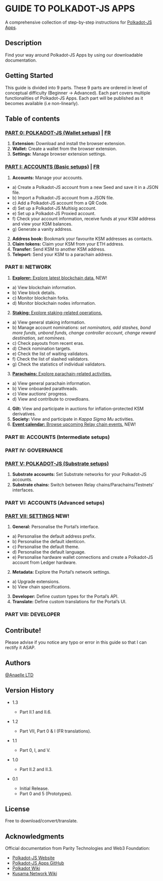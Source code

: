 # GUIDE TO POLKADOT-JS APPS

A comprehensive collection of step-by-step instructions for [Polkadot-JS Apps](https://cloudflare-ipfs.com/ipns/dotapps.io/#/accounts).

## Description

Find your way around Polkadot-JS Apps by using our downloadable documentation.

## Getting Started
This guide is divided into 9 parts.
These 9 parts are ordered in level of conceptual difficulty (Beginner -> Advanced).
Each part covers multiple functionalities of Polkadot-JS Apps.
Each part will be published as it becomes available (i.e non-linearly).

## Table of contents

### [PART 0: POLKADOT-JS (Wallet setups)](https://github.com/anaelleltd/polkadotjs-apps-guide/blob/main/0.PolkadotJS%20(Wallet).pdf) | [FR](https://github.com/anaelleltd/polkadotjs-apps-guide/blob/main/FR/0.PolkadotJS%20(Portefeuille).pdf)
1.	**Extension:** Download and install the browser extension.
2.	**Wallet:** Create a wallet from the browser extension.
3.	**Settings:** Manage browser extension settings.


### [PART I: ACCOUNTS (Basic setups)](https://github.com/anaelleltd/polkadotjs-apps-guide/blob/main/1.Accounts%20(Basic).pdf) | [FR](https://github.com/anaelleltd/polkadotjs-apps-guide/blob/main/FR/1.Comptes%20(Basiques).pdf)
1.	**Accounts:** Manage your accounts.
- a) Create a Polkadot-JS account from a new Seed and save it in a JSON file.
- b) Import a Polkadot-JS account from a JSON file.
- c) Add a Polkadot-JS account from a QR Code.
- d) Set up a Polkadot-JS Multisig account.
- e) Set up a Polkadot-JS Proxied account.
- f) Check your account information, receive funds at your KSM address and view your KSM balances.
- g) Generate a vanity address.
2.	**Address book:** Bookmark your favourite KSM addresses as contacts.
3.	**Claim tokens:** Claim your KSM from your ETH address.
4.	**Transfer:** Send KSM to another KSM address.
5.	**Teleport:** Send your KSM to a parachain address.


### PART II: NETWORK
1.	[**Explorer:** Explore latest blockchain data.](https://github.com/anaelleltd/polkadotjs-apps-guide/blob/main/2.1.Network.pdf) NEW!
- a) View blockchain information.
- b) View block details.
- c) Monitor blockchain forks.
- d) Monitor blockchain nodes information.
2.	[**Staking:** Explore staking-related operations.](https://github.com/anaelleltd/polkadotjs-apps-guide/blob/main/2.2.Network.pdf) 
- a) View general staking information.
- b) Manage account nominations: *set nominators, add stashes, bond more funds, unbond funds, change controller account, change reward destination, set nominees.*
- c) Check payouts from recent eras.
- d) Check nomination targets.
- e) Check the list of waiting validators.
- f) Check the list of slashed validators.
- g) Check the statistics of individual validators.
3.	[**Parachains:** Explore parachain-related activities.](https://github.com/anaelleltd/polkadotjs-apps-guide/blob/main/2.3.Network.pdf)
- a) View general parachain information.
- b) View onboarded parathreads.
- c) View auctions’ progress.
- d) View and contribute to crowdloans.
4.	**Gilt:** View and participate in auctions for inflation-protected KSM derivatives. 
5.	**Society:** View and participate in *Kappa Sigma Mu* activities.
6.	[**Event calendar:** Browse upcoming Relay chain events.](https://github.com/anaelleltd/polkadotjs-apps-guide/blob/main/2.6.Network.pdf) NEW!


### PART III: ACCOUNTS (Intermediate setups)

### PART IV: GOVERNANCE

### [PART V: POLKADOT-JS (Substrate setups)](https://github.com/anaelleltd/polkadotjs-apps-guide/blob/main/5.PolkadotJS%20(Substrate).pdf)
1.	**Substrate accounts:** Set Substrate networks for your Polkadot-JS accounts. 
2.	**Substrate chains:** Switch between Relay chains/Parachains/Testnets’ interfaces.


### PART VI: ACCOUNTS (Advanced setups)

### [PART VII: SETTINGS](https://github.com/anaelleltd/polkadotjs-apps-guide/blob/main/7.Settings.pdf) NEW!
1.	**General:** Personalise the Portal’s interface.
- a) Personalise the default address prefix.
- b) Personalise the default identicon.
- c) Personalise the default theme.
- d) Personalise the default language.
- e) Personalise hardware wallet connections and create a Polkadot-JS account from Ledger hardware.
2.	**Metadata:** Explore the Portal’s network settings. 
- a) Upgrade extensions.
- b) View chain specifications.
3.	**Developer:** Define custom types for the Portal’s API.
4.	**Translate:** Define custom translations for the Portal’s UI.


### PART VIII: DEVELOPER


## Contribute!

Please advise if you notice any typo or error in this guide so that I can rectify it ASAP.


## Authors

[@Anaelle LTD](https://t.me/AnaelleLTD)


## Version History

* 1.3
    * Part II.1 and II.6.

* 1.2
    * Part VII, Part 0 & I (FR translations).

* 1.1
    * Part 0, I, and V.

* 1.0
    * Part II.2 and II.3.

* 0.1
    * Initial Release.
    * Part 0 and 5 (Prototypes).


## License

Free to download/convert/translate.


## Acknowledgments

Official documentation from Parity Technologies and Web3 Foundation:
* [Polkadot-JS Website](https://polkadot.js.org/docs/)
* [Polkadot-JS Apps GitHub](https://github.com/polkadot-js/apps)
* [Polkadot Wiki](https://wiki.polkadot.network/)
* [Kusama Network Wiki](https://guide.kusama.network/docs/contributing/)
